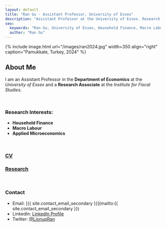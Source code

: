 ```yaml
---
layout: default
title: "Ran Gu - Assistant Professor, University of Essex"
description: "Assistant Professor at the University of Essex. Research Associate at the Institute for Fiscal Studies. Research Interests: Household Finance, Macro Labour, Applied Microeconomics."
seo:
  keywords: "Ran Gu, University of Essex, Household Finance, Macro Labour, Applied Microeconomics"
  author: "Ran Gu"
---
```


{% include image.html url="/images/ran2024.jpg" width=350 align="right" caption="Pamukkale, Turkey, 2024" %}
<br>

## About Me

I am an Assistant Professor in the **Department of Economics** at the *University of Essex* and a **Research Associate** at the *Institute for Fiscal Studies*.

<br/>

### Research Interests:
- **Household Finance**
- **Macro Labour**
- **Applied Microeconomics**

<br/>

### [CV](https://drive.google.com/file/d/1CxtcSsPBSsJIAqw-mH986dI93GF8yXxB/view?usp=drive_link)

### [Research](/research/index.html)

<br/>

### Contact
- Email: [{{ site.contact_email_secondary }}](mailto:{{ site.contact_email_secondary }})
- LinkedIn: [LinkedIn Profile](https://www.linkedin.com/in/ran-gu-666192124/)
- Twitter: [@LionupRan](https://x.com/LionupRan)

<!-- 
- Primary Email: [{{ site.contact_email_primary }}](mailto:{{ site.contact_email_primary }})
- Secondary Email: [{{ site.contact_email_secondary }}](mailto:{{ site.contact_email_secondary }})
-->